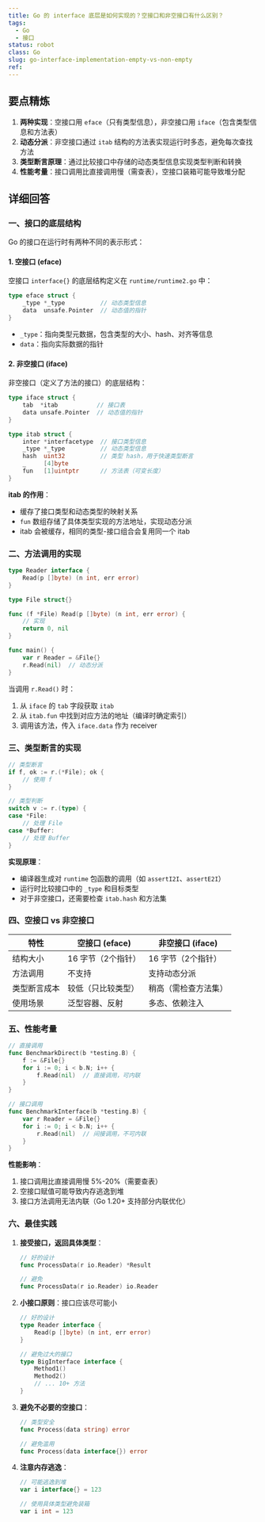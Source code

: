 ```yaml
---
title: Go 的 interface 底层是如何实现的？空接口和非空接口有什么区别？
tags:
  - Go
  - 接口
status: robot
class: Go
slug: go-interface-implementation-empty-vs-non-empty
ref:
---
```


## 要点精炼

1. **两种实现**：空接口用 `eface`（只有类型信息），非空接口用 `iface`（包含类型信息和方法表）
2. **动态分派**：非空接口通过 `itab` 结构的方法表实现运行时多态，避免每次查找方法
3. **类型断言原理**：通过比较接口中存储的动态类型信息实现类型判断和转换
4. **性能考量**：接口调用比直接调用慢（需查表），空接口装箱可能导致堆分配

## 详细回答

### 一、接口的底层结构

Go 的接口在运行时有两种不同的表示形式：

#### 1. 空接口 (eface)

空接口 `interface{}` 的底层结构定义在 `runtime/runtime2.go` 中：

```go
type eface struct {
    _type *_type          // 动态类型信息
    data  unsafe.Pointer  // 动态值的指针
}
```

- `_type`：指向类型元数据，包含类型的大小、hash、对齐等信息
- `data`：指向实际数据的指针

#### 2. 非空接口 (iface)

非空接口（定义了方法的接口）的底层结构：

```go
type iface struct {
    tab  *itab           // 接口表
    data unsafe.Pointer  // 动态值的指针
}

type itab struct {
    inter *interfacetype  // 接口类型信息
    _type *_type          // 动态类型信息
    hash  uint32          // 类型 hash，用于快速类型断言
    _     [4]byte
    fun   [1]uintptr      // 方法表（可变长度）
}
```

**itab 的作用**：
- 缓存了接口类型和动态类型的映射关系
- `fun` 数组存储了具体类型实现的方法地址，实现动态分派
- itab 会被缓存，相同的类型-接口组合会复用同一个 itab

### 二、方法调用的实现

```go
type Reader interface {
    Read(p []byte) (n int, err error)
}

type File struct{}

func (f *File) Read(p []byte) (n int, err error) {
    // 实现
    return 0, nil
}

func main() {
    var r Reader = &File{}
    r.Read(nil)  // 动态分派
}
```

当调用 `r.Read()` 时：
1. 从 `iface` 的 `tab` 字段获取 `itab`
2. 从 `itab.fun` 中找到对应方法的地址（编译时确定索引）
3. 调用该方法，传入 `iface.data` 作为 receiver

### 三、类型断言的实现

```go
// 类型断言
if f, ok := r.(*File); ok {
    // 使用 f
}

// 类型判断
switch v := r.(type) {
case *File:
    // 处理 File
case *Buffer:
    // 处理 Buffer
}
```

**实现原理**：
- 编译器生成对 `runtime` 包函数的调用（如 `assertI2I`、`assertE2I`）
- 运行时比较接口中的 `_type` 和目标类型
- 对于非空接口，还需要检查 `itab.hash` 和方法集

### 四、空接口 vs 非空接口

| 特性 | 空接口 (eface) | 非空接口 (iface) |
|------|----------------|------------------|
| 结构大小 | 16 字节（2个指针） | 16 字节（2个指针） |
| 方法调用 | 不支持 | 支持动态分派 |
| 类型断言成本 | 较低（只比较类型） | 稍高（需检查方法集） |
| 使用场景 | 泛型容器、反射 | 多态、依赖注入 |

### 五、性能考量

```go
// 直接调用
func BenchmarkDirect(b *testing.B) {
    f := &File{}
    for i := 0; i < b.N; i++ {
        f.Read(nil)  // 直接调用，可内联
    }
}

// 接口调用
func BenchmarkInterface(b *testing.B) {
    var r Reader = &File{}
    for i := 0; i < b.N; i++ {
        r.Read(nil)  // 间接调用，不可内联
    }
}
```

**性能影响**：
1. 接口调用比直接调用慢 5%-20%（需要查表）
2. 空接口赋值可能导致内存逃逸到堆
3. 接口方法调用无法内联（Go 1.20+ 支持部分内联优化）

### 六、最佳实践

1. **接受接口，返回具体类型**：
   ```go
   // 好的设计
   func ProcessData(r io.Reader) *Result

   // 避免
   func ProcessData(r io.Reader) io.Reader
   ```

2. **小接口原则**：接口应该尽可能小
   ```go
   // 好的设计
   type Reader interface {
       Read(p []byte) (n int, err error)
   }

   // 避免过大的接口
   type BigInterface interface {
       Method1()
       Method2()
       // ... 10+ 方法
   }
   ```

3. **避免不必要的空接口**：
   ```go
   // 类型安全
   func Process(data string) error

   // 避免滥用
   func Process(data interface{}) error
   ```

4. **注意内存逃逸**：
   ```go
   // 可能逃逸到堆
   var i interface{} = 123

   // 使用具体类型避免装箱
   var i int = 123
   ```
